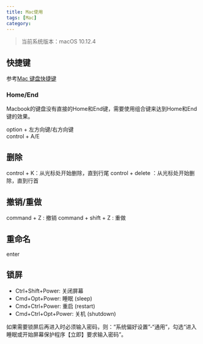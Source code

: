 ```yaml
---
title: Mac使用
tags: [Mac]
category:
---
```


>当前系统版本：macOS 10.12.4  

## 快捷键
参考[Mac 键盘快捷键](https://support.apple.com/zh-cn/HT201236)

### Home/End
Macbook的键盘没有直接的Home和End键，需要使用组合键来达到Home和End键的效果。  

option + 左方向键/右方向键  
control + A/E

<!--more-->

## 删除
control + K：从光标处开始删除，直到行尾
control + delete ：从光标处开始删除，直到行首

## 撤销/重做
command + Z : 撤销
command + shift + Z : 重做

## 重命名
enter

## 锁屏
- Ctrl+Shift+Power: 关闭屏幕
- Cmd+Opt+Power: 睡眠 (sleep)
- Cmd+Ctrl+Power: 重启 (restart)
- Cmd+Ctrl+Opt+Power: 关机 (shutdown)

如果需要锁屏后再进入时必须输入密码，则：“系统偏好设置”-“通用”，勾选“进入睡眠或开始屏幕保护程序【立即】要求输入密码”。
